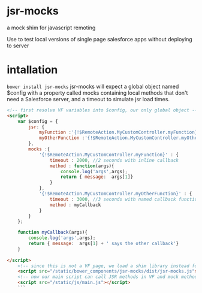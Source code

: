jsr-mocks
=========

a mock shim for javascript remoting

Use to test local versions of single page salesforce apps without deploying to server

intallation
===========
```bower install jsr-mocks```
jsr-mocks will expect a global object named $config with a property called mocks containing local methods that don't need a Salesforce server, and a timeout to simulate jsr load times.
```html
<!-- first resolve VF variables into $config, our only global object -->
<script>
	var $config = {
		jsr: {
			myFunction :'{!$RemoteAction.MyCustomController.myFunction}',
			myOtherFunction :'{!$RemoteAction.MyCustomController.myOtherFunction}'
		},
		mocks :{
			'{!$RemoteAction.MyCustomController.myFunction}' : {
				timeout : 2000, //2 seconds with inline callback
				method : function(args){   
					console.log('args',args);
					return { message:  args[1]}
				}
			},
			'{!$RemoteAction.MyCustomController.myOtherFunction}' : {
				timeout : 3000, //3 seconds with named callback function
				method : myCallback
			}
		}
	}; 

	function myCallback(args){
		console.log('args',args);
		return { message:  args[1] + ' says the other callback'}
	}
	
</script>
	<!-- since this is not a VF page, we load a shim library instead for JSR calls -->
	<script src="/static/bower_components/jsr-mocks/dist/jsr-mocks.js"></script>
	<!-- now our main script can call JSR methods in VF and mock methods in HTML Page with same syntax -->
	<script src="/static/js/main.js"></script>
	```
